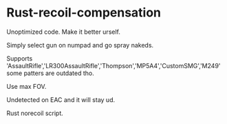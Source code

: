 # Rust-recoil-compensation

Unoptimized code. Make it better urself.

Simply select gun on numpad and go spray nakeds.

Supports 'AssaultRifle','LR300AssaultRifle','Thompson','MP5A4','CustomSMG','M249' some patters are outdated tho.

Use max FOV.

Undetected on EAC and it will stay ud.



Rust norecoil script.
